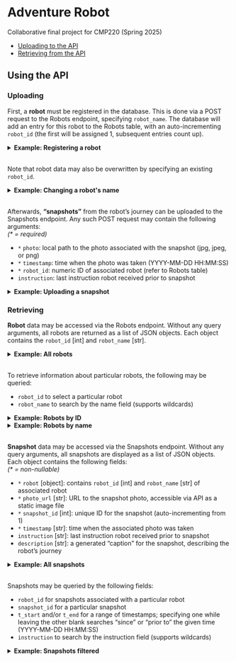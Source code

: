 # Adventure Robot
Collaborative final project for CMP220 (Spring 2025)
- [Uploading to the API](#uploading)
- [Retrieving from the API](#retrieving)

## Using the API

### Uploading

First, a **robot** must be registered in the database. This is done via a POST request to the Robots endpoint, specifying `robot_name`. The database will add an entry for this robot to the Robots table, with an auto-incrementing `robot_id` (the first will be assigned 1, subsequent entries count up).

<details>
<summary><b>Example: Registering a robot</b></summary>

```ps
curl -X POST "http://localhost:5001/robots" \
     -F "robot_name=Justin"
```
</details>

<br>

Note that robot data may also be overwritten by specifying an existing `robot_id`.

<details>
<summary><b>Example: Changing a robot's name</b></summary>

```ps
curl -X POST "http://localhost:5001/robots" \
     -F "robot_id=1"
     -F "robot_name=PhilBot"
```
</details>

<br>

Afterwards, **“snapshots”** from the robot’s journey can be uploaded to the Snapshots endpoint. Any such POST request may contain the following arguments: \
*(\* = required)*
- `*` `photo`: local path to the photo associated with the snapshot (jpg, jpeg, or png)
- `*` `timestamp`: time when the photo was taken (YYYY-MM-DD HH:MM:SS)
- `*` `robot_id`: numeric ID of associated robot (refer to Robots table)
- `instruction`: last instruction robot received prior to snapshot

<details>
<summary><b>Example: Uploading a snapshot</b></summary>

```ps
curl -X POST "http://localhost:5001/snapshots" \
     -F "photo=@/Users/max.crawford/Desktop/placeholder.png" \
     -F "timestamp=2025-04-01 12:01:23" \
     -F "instruction=move forward" \
     -F "robot_id=1"
```
</details>

### Retrieving
**Robot** data may be accessed via the Robots endpoint. Without any query arguments, all robots are returned as a list of JSON objects. Each object contains the `robot_id` [int] and `robot_name` [str].

<details>
<summary><b>Example: All robots</b></summary>

```ps
curl -X GET "http://localhost:5001/robots"
```
```json
[
  {
    "robot_id": 1,
    "robot_name": "Justin"
  },
  {
    "robot_id": 2,
    "robot_name": "Dustin"
  }
]
```
</details>

<br>

To retrieve information about particular robots, the following may be queried:
- `robot_id` to select a particular robot
- `robot_name` to search by the name field (supports wildcards)

<details>
<summary><b>Example: Robots by ID</b></summary>

```ps
curl -X GET "http://localhost:5001/robots/?robot_id=1"
```
```json
[
  {
    "robot_id": 1,
    "robot_name": "Justin"
  }
]
```
</details>
<details>
<summary><b>Example: Robots by name</b></summary>

```ps
curl -X GET "http://localhost:5001/robots?robot_name=%stin"
```
```json
[
  {
    "robot_id": 1,
    "robot_name": "Justin"
  },
  {
    "robot_id": 2,
    "robot_name": "Dustin"
  }
]
```
</details>

<br>

**Snapshot** data may be accessed via the Snapshots endpoint. Without any query arguments, all snapshots are displayed as a list of JSON objects. Each object contains the following fields:\
*(\* = non-nullable)*
- `*` `robot` [object]: contains `robot_id` [int] and `robot_name` [str] of associated robot
- `*` `photo_url` [str]: URL to the snapshot photo, accessible via API as a static image file
- `*` `snapshot_id` [int]: unique ID for the snapshot (auto-incrementing from 1)
- `*` `timestamp` [str]: time when the associated photo was taken
- `instruction` [str]: last instruction robot received prior to snapshot
- `description` [str]: a generated “caption” for the snapshot, describing the robot’s journey
  
<details>
<summary><b>Example: All snapshots</b></summary>

```ps
curl -X GET "http://localhost:5001/snapshots"
```
```json
[
  {
    "robot": {
      "robot_id": 1,
      "robot_name": "Justin"
    },
    "photo_url": "http://localhost:5001/snapshots/AdK5Kywr4eMCvA2immSYEQ.png",
    "snapshot_id": 1,
    "timestamp": "2025-04-01T12:01:23",
    "instruction": "move forward",
    "description": null
  },
  {
    "robot": {
      "robot_id": 1,
      "robot_name": "Justin"
    },
    "photo_url": "http://localhost:5001/snapshots/XpeqTcyLcCjuQHCSrWEhf2.png",
    "snapshot_id": 2,
    "timestamp": "2025-04-01T12:05:00",
    "instruction": null,
    "description": null
  },
  {
    "robot": {
      "robot_id": 2,
      "robot_name": "Dustin"
    },
    "photo_url": "http://localhost:5001/snapshots/JkE43eBbfRXcPs4rmtByrh.png",
    "snapshot_id": 3,
    "timestamp": "2025-04-02T00:00:01",
    "instruction": "move backward",
    "description": null
  }
]
```
</details>

<br>

Snapshots may be queried by the following fields:
- `robot_id` for snapshots associated with a particular robot
- `snapshot_id` for a particular snapshot
- `t_start` and/or `t_end` for a range of timestamps; specifying one while leaving the other blank searches “since” or “prior to” the given time (YYYY-MM-DD HH:MM:SS)
- `instruction` to search by the instruction field (supports wildcards)

<details>
<summary><b>Example: Snapshots filtered</b></summary>

```ps
curl -X GET "http://localhost:5001/snapshots?t_start=2025-04-01%2012:05:00&robot_id=2"
```
```json
[
  {
    "robot": {
      "robot_id": 2,
      "robot_name": "Dustin"
    },
    "photo_url": "http://localhost:5001/snapshots/JkE43eBbfRXcPs4rmtByrh.png",
    "snapshot_id": 3,
    "timestamp": "2025-04-02T00:00:01",
    "instruction": "move backward",
    "description": null
  }
]
```
</details>
